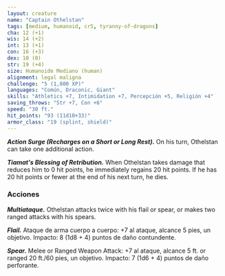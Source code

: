 ```yaml
---
layout: creature
name: "Captain Othelstan"
tags: [medium, humanoid, cr5, tyranny-of-dragons]
cha: 12 (+1)
wis: 14 (+2)
int: 13 (+1)
con: 16 (+3)
dex: 10 (0)
str: 19 (+4)
size: Humanoide Mediano (human)
alignment: legal maligna
challenge: "5 (1,800 XP)"
languages: "Común, Draconic, Giant"
skills: "Athletics +7, Intimidation +7, Percepción +5, Religión +4"
saving_throws: "Str +7, Con +6"
speed: "30 ft."
hit_points: "93 (11d10+33)"
armor_class: "19 (splint, shield)"
---
```


***Action Surge (Recharges on a Short or Long Rest).*** On his turn, Othelstan can take one additional action.

***Tiamat's Blessing of Retribution.*** When Othelstan takes damage that reduces him to 0 hit points, he immediately regains 20 hit points. If he has 20 hit points or fewer at the end of his next turn, he dies.

### Acciones

***Multiataque.*** Othelstan attacks twice with his flail or spear, or makes two ranged attacks with his spears.

***Flail.*** Ataque de arma cuerpo a cuerpo: +7 al ataque, alcance 5 pies, un objetivo. Impacto: 8 (1d8 + 4) puntos de daño contundente.

***Spear.*** Melee or Ranged Weapon Attack: +7 al ataque, alcance 5 ft. or ranged 20 ft./60 pies, un objetivo. Impacto: 7 (1d6 + 4) puntos de daño perforante.